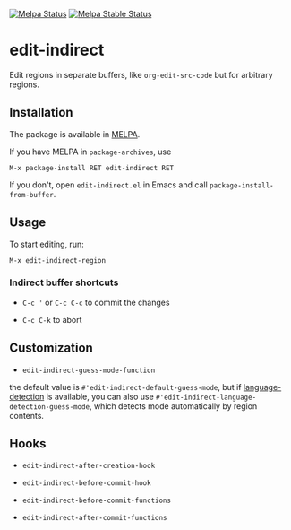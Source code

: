 [![Melpa Status](http://melpa.org/packages/edit-indirect-badge.svg)](http://melpa.org/#/edit-indirect)
[![Melpa Stable Status](http://stable.melpa.org/packages/edit-indirect-badge.svg)](http://stable.melpa.org/#/edit-indirect)

# edit-indirect

Edit regions in separate buffers, like `org-edit-src-code` but for arbitrary regions.

## Installation

The package is available in [MELPA](http://melpa.org/).

If you have MELPA in `package-archives`, use

    M-x package-install RET edit-indirect RET

If you don't, open `edit-indirect.el` in Emacs and call
`package-install-from-buffer`.

## Usage

To start editing, run:

    M-x edit-indirect-region

### Indirect buffer shortcuts

- `C-c '` or `C-c C-c` to commit the changes

- `C-c C-k` to abort


## Customization

- `edit-indirect-guess-mode-function`

the default value is `#'edit-indirect-default-guess-mode`, but if [language-detection](https://github.com/andreasjansson/language-detection.el) is available, you can also use `#'edit-indirect-language-detection-guess-mode`, which detects mode automatically by region contents.

## Hooks

- `edit-indirect-after-creation-hook`

- `edit-indirect-before-commit-hook`

- `edit-indirect-before-commit-functions`

- `edit-indirect-after-commit-functions`
